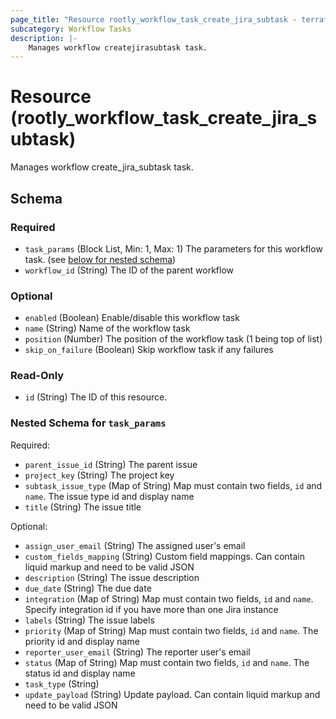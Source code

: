 ```yaml
---
page_title: "Resource rootly_workflow_task_create_jira_subtask - terraform-provider-rootly"
subcategory: Workflow Tasks
description: |-
    Manages workflow createjirasubtask task.
---
```


# Resource (rootly_workflow_task_create_jira_subtask)

Manages workflow create_jira_subtask task.



<!-- schema generated by tfplugindocs -->
## Schema

### Required

- `task_params` (Block List, Min: 1, Max: 1) The parameters for this workflow task. (see [below for nested schema](#nestedblock--task_params))
- `workflow_id` (String) The ID of the parent workflow

### Optional

- `enabled` (Boolean) Enable/disable this workflow task
- `name` (String) Name of the workflow task
- `position` (Number) The position of the workflow task (1 being top of list)
- `skip_on_failure` (Boolean) Skip workflow task if any failures

### Read-Only

- `id` (String) The ID of this resource.

<a id="nestedblock--task_params"></a>
### Nested Schema for `task_params`

Required:

- `parent_issue_id` (String) The parent issue
- `project_key` (String) The project key
- `subtask_issue_type` (Map of String) Map must contain two fields, `id` and `name`. The issue type id and display name
- `title` (String) The issue title

Optional:

- `assign_user_email` (String) The assigned user's email
- `custom_fields_mapping` (String) Custom field mappings. Can contain liquid markup and need to be valid JSON
- `description` (String) The issue description
- `due_date` (String) The due date
- `integration` (Map of String) Map must contain two fields, `id` and `name`. Specify integration id if you have more than one Jira instance
- `labels` (String) The issue labels
- `priority` (Map of String) Map must contain two fields, `id` and `name`. The priority id and display name
- `reporter_user_email` (String) The reporter user's email
- `status` (Map of String) Map must contain two fields, `id` and `name`. The status id and display name
- `task_type` (String)
- `update_payload` (String) Update payload. Can contain liquid markup and need to be valid JSON
